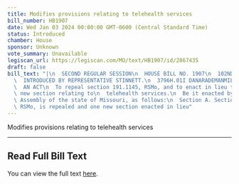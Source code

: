 ```yaml
---
title: Modifies provisions relating to telehealth services
bill_number: HB1907
date: Wed Jan 03 2024 00:00:00 GMT-0600 (Central Standard Time)
status: Introduced
chamber: House
sponsor: Unknown
vote_summary: Unavailable
legiscan_url: https://legiscan.com/MO/text/HB1907/id/2867435
draft: false
bill_text: "|\n  SECOND REGULAR SESSION\n  HOUSE BILL NO. 1907\n  102ND GENERAL ASSEMBLY\n\
  \  INTRODUCED BY REPRESENTATIVE STINNETT.\n  3796H.01I DANARADEMANMILLER,ChiefClerk\n\
  \  AN ACT\n  To repeal section 191.1145, RSMo, and to enact in lieu thereof one\
  \ new section relating to\n  telehealth services.\n  Be it enacted by the General\
  \ Assembly of the state of Missouri, as follows:\n  Section A. Section 191.1145,\
  \ RSMo, is repealed and one new section enacted in lieu"
---
```

Modifies provisions relating to telehealth services

---

## Read Full Bill Text

You can view the full text [here](https://legiscan.com/MO/text/HB1907/id/2867435).
